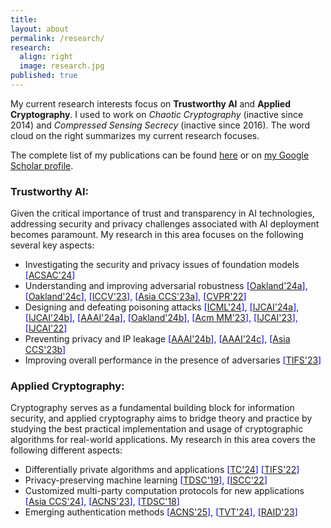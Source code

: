 ```yaml
---
title:
layout: about
permalink: /research/
research:
  align: right
  image: research.jpg
published: true
---
```


<!--## Research
My research interests fall in three macro-areas of computer science and engineering:
- distributed systems
- intelligent and autonomous systems
- algorithms and optimization

Focuses I have interested on are:
- Wireless Sensor Networks
- Edge Computing
- [Edge Intelligence]({{site.baseurl}}/research/edge-ai)
- Federated Learning
- Autonomous Vehicles
- Reinforcement Learning
- Swarm Intelligence
- Genetic Algorithms-->


My current research interests focus on __Trustworthy AI__ and __Applied Cryptography__. I used to work on _Chaotic Cryptography_ (inactive since 2014) and _Compressed Sensing Secrecy_ (inactive since 2016). The word cloud on the right summarizes my current research focuses. 

The complete list of my publications can be found [here]({{site.baseurl}}/research/fullList) or on [my Google Scholar profile](https://scholar.google.com/citations?user=JK21OM0AAAAJ). 

### Trustworthy AI:
Given the critical importance of trust and transparency in AI technologies, addressing security and privacy challenges associated with AI deployment becomes paramount. My research in this area focuses on the following several key aspects: 
- Investigating the security and privacy issues of foundation models <span style="color:blue"> [[ACSAC'24]({{site.baseurl}}/research/trustworthyAI)] </span>  
- Understanding and improving adversarial robustness <span style="color:blue"> [[Oakland'24a]({{site.baseurl}}/research/trustworthyAI)], [[Oakland'24c]({{site.baseurl}}/research/trustworthyAI)], [[ICCV'23]({{site.baseurl}}/research/trustworthyAI)], [[Asia CCS'23a]({{site.baseurl}}/research/trustworthyAI)], [[CVPR'22]({{site.baseurl}}/research/trustworthyAI)] </span>  
- Designing and defeating poisoning attacks <span style="color:blue"> 
[[ICML'24]({{site.baseurl}}/research/trustworthyAI)], [[IJCAI'24a]({{site.baseurl}}/research/trustworthyAI)], [[IJCAI'24b]({{site.baseurl}}/research/trustworthyAI)], [[AAAI'24a]({{site.baseurl}}/research/trsutworthyAI)], [[Oakland'24b]({{site.baseurl}}/research/trustworthyAI)], [[Acm MM'23]({{site.baseurl}}/research/trustworthyAI)], [[IJCAI'23]({{site.baseurl}}/research/trustworthyAI)], [[IJCAI'22]({{site.baseurl}}/research/trustworthyAI)] </span>  
- Preventing privacy and IP leakage <span style="color:blue"> [[AAAI'24b]({{site.baseurl}}/research/trustworthyAI)], [[AAAI'24c]({{site.baseurl}}/research/trustworthyAI)], [[Asia CCS'23b]({{site.baseurl}}/research/trustworthyAI)] </span>  
- Improving overall performance in the presence of adversaries <span style="color:blue"> [[TIFS'23]({{site.baseurl}}/research/trustworthyAI)] </span>  


### Applied Cryptography:
Cryptography serves as a fundamental building block for information security, and applied cryptography aims to bridge theory and practice by studying the best practical implementation and usage of cryptographic algorithms for real-world applications. My research in this area covers the following different aspects:
- Differentially private algorithms and applications <span style="color:blue"> 
[[TC'24]({{site.baseurl}}/research/appCrypt)]
[[TIFS'22]({{site.baseurl}}/research/appCrypt)] </span>  
- Privacy-preserving machine learning <span style="color:blue"> 
[[TDSC'19]({{site.baseurl}}/research/appCrypt)], 
[[ISCC'22]({{site.baseurl}}/research/appCrypt)]</span>  
- Customized multi-party computation protocols for new applications <span style="color:blue"> 
[[Asia CCS'24]({{site.baseurl}}/research/appCrypt)], 
[[ACNS'23]({{site.baseurl}}/research/appCrypt)], 
[[TDSC'18]({{site.baseurl}}/research/appCrypt)]</span>  
- Emerging authentication methods <span style="color:blue"> 
[[ACNS'25]({{site.baseurl}}/research/appCrypt)], 
[[TVT'24]({{site.baseurl}}/research/appCrypt)], [[RAID'23]({{site.baseurl}}/research/appCrypt)]</span>  




